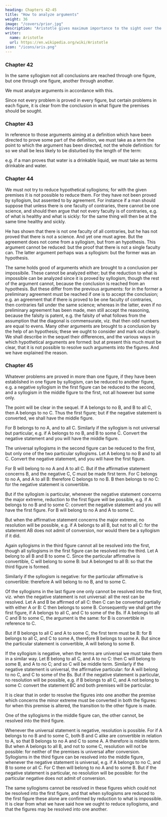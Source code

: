 ```yaml
---
heading: Chapters 42-45
title: "How to analyze arguments"
weight: 36
image: "/covers/prior.jpg"
description: "Aristotle gives maximum importance to the sight over the other senses"
writer:
  name: Aristotle 
  url: https://en.wikipedia.org/wiki/Aristotle
icon: "/icons/aris.png"
---
```



### Chapter 42

In the same syllogism not all conclusions are reached through one figure, but one through one figure, another through another. 

We must analyze arguments in accordance with this. 

Since not every problem is proved in every figure, but certain problems in each figure, it is clear from the conclusion in what figure the premises should be
sought.


### Chapter 43

In reference to those arguments aiming at a definition which have been directed to prove some
part of the definition, we must take as a term the point to which the argument has been directed,
not the whole definition: for so we shall be less likely to be disturbed by the length of the term:

e.g. if a man proves that water is a drinkable liquid, we must take as terms drinkable and water.


### Chapter 44

We must not try to reduce hypothetical syllogisms; for with the given premises it is not
possible to reduce them. For they have not been proved by syllogism, but assented to by
agreement. For instance if a man should suppose that unless there is one faculty of contraries,
there cannot be one science, and should then argue that not every faculty is of contraries, e.g. of what is healthy and what is sickly: for the same thing will then be at the same time healthy and sickly.

He has shown that there is not one faculty of all contraries, but he has not proved that
there is not a science. And yet one must agree. But the agreement does not come from a
syllogism, but from an hypothesis. This argument cannot be reduced: but the proof that there is
not a single faculty can. The latter argument perhaps was a syllogism: but the former was an
hypothesis.

The same holds good of arguments which are brought to a conclusion per impossibile. These
cannot be analyzed either; but the reduction to what is impossible can be analyzed since it is
proved by syllogism, though the rest of the argument cannot, because the conclusion is reached
from an hypothesis. But these differ from the previous arguments: for in the former a preliminary agreement must be reached if one is to accept the conclusion; e.g. an agreement that if there is proved to be one faculty of contraries, then contraries fall under the same science; whereas in the latter, even if no preliminary agreement has been made, men still accept the reasoning, because the falsity is patent, e.g. the falsity of what follows from the assumption that the diagonal is commensurate, viz. that then odd numbers are equal to evens.
Many other arguments are brought to a conclusion by the help of an hypothesis; these we ought
to consider and mark out clearly. We shall describe in the sequel their differences, and the
various ways in which hypothetical arguments are formed: but at present this much must be
clear, that it is not possible to resolve such arguments into the figures. And we have explained
the reason.

### Chapter 45

Whatever problems are proved in more than one figure, if they have been established in one
figure by syllogism, can be reduced to another figure, e.g. a negative syllogism in the first figure can be reduced to the second, and a syllogism in the middle figure to the first, not all however but some only.

The point will be clear in the sequel. If A belongs to no B, and B to all C, then A
belongs to no C. Thus the first figure; but if the negative statement is converted, we shall have
the middle figure.

For B belongs to no A, and to all C. Similarly if the syllogism is not universal but particular, e.g. if A belongs to no B, and B to some C. Convert the negative statement and
you will have the middle figure.

The universal syllogisms in the second figure can be reduced to the first, but only one of the two particular syllogisms. Let A belong to no B and to all C. Convert the negative statement, and you will have the first figure. 

For B will belong to no A and A to all C. But if the affirmative statement concerns B, and the negative C, C must be made first term. For C belongs to no A, and A to all B: therefore C belongs to no B. B then belongs to no C: for the negative statement is convertible.

But if the syllogism is particular, whenever the negative statement concerns the major extreme, reduction to the first figure will be possible, e.g. if A belongs to no B and to some C: convert the negative statement and you will have the first figure. For B will belong to no A and A to some C.

But when the affirmative statement concerns the major extreme, no resolution will be possible,
e.g. if A belongs to all B, but not to all C: for the statement AB does not admit of conversion, nor would there be a syllogism if it did.

Again syllogisms in the third figure cannot all be resolved into the first, though all syllogisms in the first figure can be resolved into the third. Let A belong to all B and B to some C. Since the particular affirmative is convertible, C will belong to some B: but A belonged to all B: so that the third figure is formed. 

Similarly if the syllogism is negative: for the particular affirmative is convertible: therefore A will belong to no B, and to some C. 

Of the syllogisms in the last figure one only cannot be resolved into the first, viz. when the
negative statement is not universal: all the rest can be resolved. Let A and B be affirmed of all C: then C can be converted partially with either A or B: C then belongs to some B. Consequently
we shall get the first figure, if A belongs to all C, and C to some of the Bs. If A belongs to all C and B to some C, the argument is the same: for B is convertible in reference to C. 

But if B  belongs to all C and A to some C, the first term must be B: for B belongs to all C, and C to some A, therefore B belongs to some A. But since the particular statement is convertible, A will belong to some B.

If the syllogism is negative, when the terms are universal we must take them in a similar way. Let B belong to all C, and A to no C: then C will belong to some B, and A to no C; and so C will be middle term. Similarly if the negative statement is universal, the affirmative particular: for A will belong to no C, and C to some of the Bs. But if the negative statement is particular, no resolution will be possible, e.g. if B belongs to all C, and A not belong to some C: convert the statement BC and both premises will be particular.

It is clear that in order to resolve the figures into one another the premise which concerns the
minor extreme must be converted in both the figures: for when this premise is altered, the
transition to the other figure is made.

One of the syllogisms in the middle figure can, the other cannot, be resolved into the third figure.

Whenever the universal statement is negative, resolution is possible. For if A belongs to no B
and to some C, both B and C alike are convertible in relation to A, so that B belongs to no A and
C to some A. A therefore is middle term. But when A belongs to all B, and not to some C,
resolution will not be possible: for neither of the premises is universal after conversion.
Syllogisms in the third figure can be resolved into the middle figure, whenever the negative
statement is universal, e.g. if A belongs to no C, and B to some or all C. For C then will belong
to no A and to some B. But if the negative statement is particular, no resolution will be possible: for the particular negative does not admit of conversion.

The same syllogisms cannot be resolved in these figures which could not be
resolved into the first figure, and that when syllogisms are reduced to the first figure these alone are confirmed by reduction to what is impossible.
It is clear from what we have said how we ought to reduce syllogisms, and that the figures may
be resolved into one another.


